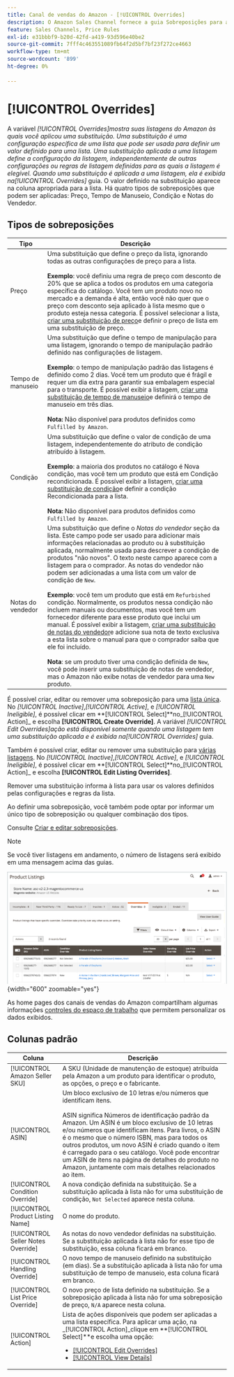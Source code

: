 ```yaml
---
title: Canal de vendas do Amazon - [!UICONTROL Overrides]
description: O Amazon Sales Channel fornece a guia Sobreposições para ajudar você a identificar e gerenciar como está aplicando sobreposições nas listagens do Amazon.
feature: Sales Channels, Price Rules
exl-id: e31bbbf9-b20d-42fd-a419-93d596e40be2
source-git-commit: 7fff4c463551089fb64f2d5bf7bf23f272ce4663
workflow-type: tm+mt
source-wordcount: '899'
ht-degree: 0%

---
```


# [!UICONTROL Overrides]

A variável _[!UICONTROL Overrides]_mostra suas listagens do Amazon às quais você aplicou uma substituição. Uma substituição é uma configuração específica de uma lista que pode ser usada para definir um valor definido para uma lista. Uma substituição aplicada a uma listagem define a configuração da listagem, independentemente de outras configurações ou regras de listagem definidas para as quais a listagem é elegível. Quando uma substituição é aplicada a uma listagem, ela é exibida na_[!UICONTROL Overrides]_ guia. O valor definido na substituição aparece na coluna apropriada para a lista. Há quatro tipos de sobreposições que podem ser aplicadas: Preço, Tempo de Manuseio, Condição e Notas do Vendedor.

## Tipos de sobreposições

| Tipo | Descrição |
|---------------|----------------------------------------------------------------------------------------------------------------------------------------------------------------------------------------------------------------------------------------------------------------------------------------------------------------------------------------------------------------------------------------------------------------------------------------------------------------------------------------------------------------------------------------------------------------------------------------------------------------------------------------------------------------------------------------------------------------------------------------------------------------------------------------------------------------------------------------------------------------------------------------------------------------------------------------------------------------------------------------------------------------------------------|
| Preço | Uma substituição que define o preço da lista, ignorando todas as outras configurações de preço para a lista. <br><br>**Exemplo**: você definiu uma regra de preço com desconto de 20% que se aplica a todos os produtos em uma categoria específica do catálogo. Você tem um produto novo no mercado e a demanda é alta, então você não quer que o preço com desconto seja aplicado à lista mesmo que o produto esteja nessa categoria. É possível selecionar a lista, [criar uma substituição de preço](./creating-editing-overrides.md#edit-override-single-listing)e definir o preço de lista em uma substituição de preço. |
| Tempo de manuseio | Uma substituição que define o tempo de manipulação para uma listagem, ignorando o tempo de manipulação padrão definido nas configurações de listagem.<br><br>**Exemplo**: o tempo de manipulação padrão das listagens é definido como 2 dias. Você tem um produto que é frágil e requer um dia extra para garantir sua embalagem especial para o transporte. É possível exibir a listagem, [criar uma substituição de tempo de manuseio](./creating-editing-overrides.md#edit-override-single-listing)e definirá o tempo de manuseio em três dias.<br><br>**Nota:** Não disponível para produtos definidos como `Fulfilled by Amazon`. |
| Condição | Uma substituição que define o valor de condição de uma listagem, independentemente do atributo de condição atribuído à listagem.<br><br>**Exemplo**: a maioria dos produtos no catálogo é Nova condição, mas você tem um produto que está em Condição recondicionada. É possível exibir a listagem, [criar uma substituição de condição](./creating-editing-overrides.md#edit-override-single-listing)e definir a condição Recondicionada para a lista.<br><br>**Nota:** Não disponível para produtos definidos como `Fulfilled by Amazon`. |
| Notas do vendedor | Uma substituição que define o _Notas do vendedor_ seção da lista. Este campo pode ser usado para adicionar mais informações relacionadas ao produto ou à substituição aplicada, normalmente usada para descrever a condição de produtos &quot;não novos&quot;. O texto neste campo aparece com a listagem para o comprador. As notas do vendedor não podem ser adicionadas a uma lista com um valor de condição de `New`. <br><br>**Exemplo**: você tem um produto que está em `Refurbished` condição. Normalmente, os produtos nessa condição não incluem manuais ou documentos, mas você tem um fornecedor diferente para esse produto que inclui um manual. É possível exibir a listagem, [criar uma substituição de notas do vendedor](./creating-editing-overrides.md#edit-override-single-listing)e adicione sua nota de texto exclusiva a esta lista sobre o manual para que o comprador saiba que ele foi incluído.<br><br>**Nota**: se um produto tiver uma condição definida de `New`, você pode inserir uma substituição de notas de vendedor, mas o Amazon não exibe notas de vendedor para uma `New` produto. |

É possível criar, editar ou remover uma sobreposição para uma [lista única](./creating-editing-overrides.md#edit-override-single-listing). No _[!UICONTROL Inactive]_,_[!UICONTROL Active]_, e _[!UICONTROL Ineligible]_, é possível clicar em **[!UICONTROL Select]**no_[!UICONTROL Action]_ e escolha **[!UICONTROL Create Override]**. A variável _[!UICONTROL Edit Overrides]_ação está disponível somente quando uma listagem tem uma substituição aplicada e é exibida na_[!UICONTROL Overrides]_ guia.

Também é possível criar, editar ou remover uma substituição para [várias listagens](./creating-editing-overrides.md#edit-override-multiple-listings). No _[!UICONTROL Inactive]_,_[!UICONTROL Active]_, e _[!UICONTROL Ineligible]_, é possível clicar em **[!UICONTROL Select]**no_[!UICONTROL Action]_ e escolha **[!UICONTROL Edit Listing Overrides]**.

Remover uma substituição informa à lista para usar os valores definidos pelas configurações e regras da lista.

Ao definir uma sobreposição, você também pode optar por informar um único tipo de sobreposição ou qualquer combinação dos tipos.

Consulte [Criar e editar sobreposições](./creating-editing-overrides.md).

>[!NOTE]
>
>Se você tiver listagens em andamento, o número de listagens será exibido em uma mensagem acima das guias.

![Guia Sobreposições](assets/amazon-overrides.png){width="600" zoomable="yes"}

As home pages dos canais de vendas do Amazon compartilham algumas informações [controles do espaço de trabalho](./workspace-controls.md) que permitem personalizar os dados exibidos.

## Colunas padrão

| Coluna | Descrição |
|------------------------------------|------------------------------------------------------------------------------------------------------------------------------------------------------------------------------------------------------------------------------------------------------------------------------------------------------------------------------------------------------------------------------------------------------------------------------------------------------------------------------------|
| [!UICONTROL Amazon Seller SKU] | A SKU (Unidade de manutenção de estoque) atribuída pela Amazon a um produto para identificar o produto, as opções, o preço e o fabricante. |
| [!UICONTROL ASIN] | Um bloco exclusivo de 10 letras e/ou números que identificam itens.<br><br>ASIN significa Números de identificação padrão da Amazon. Um ASIN é um bloco exclusivo de 10 letras e/ou números que identificam itens. Para livros, o ASIN é o mesmo que o número ISBN, mas para todos os outros produtos, um novo ASIN é criado quando o item é carregado para o seu catálogo. Você pode encontrar um ASIN de itens na página de detalhes do produto no Amazon, juntamente com mais detalhes relacionados ao item. |
| [!UICONTROL Condition Override] | A nova condição definida na substituição. Se a substituição aplicada à lista não for uma substituição de condição, `Not Selected` aparece nesta coluna. |
| [!UICONTROL Product Listing Name] | O nome do produto. |
| [!UICONTROL Seller Notes Override] | As notas do novo vendedor definidas na substituição. Se a substituição aplicada à lista não for esse tipo de substituição, essa coluna ficará em branco. |
| [!UICONTROL Handling Override] | O novo tempo de manuseio definido na substituição (em dias). Se a substituição aplicada à lista não for uma substituição de tempo de manuseio, esta coluna ficará em branco. |
| [!UICONTROL List Price Override] | O novo preço de lista definido na substituição. Se a sobreposição aplicada à lista não for uma sobreposição de preço, `N/A` aparece nesta coluna. |
| [!UICONTROL Action] | Lista de ações disponíveis que podem ser aplicadas a uma lista específica. Para aplicar uma ação, na _[!UICONTROL Action]_clique em **[!UICONTROL Select]**e escolha uma opção:<ul><li>[[!UICONTROL Edit Overrides]](./creating-editing-overrides.md#edit-override-single-listing)</li><li>[[!UICONTROL View Details]](./product-listing-details.md)</li></ul> |
